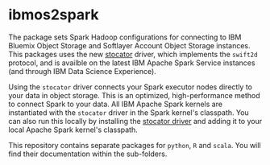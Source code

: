 # ibmos2spark

The package sets Spark Hadoop configurations for connecting to 
IBM Bluemix Object Storage and Softlayer Account Object Storage instances. This packages uses the new [stocator](https://github.com/SparkTC/stocator) driver, which implements the `swift2d` protocol, and is availble
on the latest IBM Apache Spark Service instances (and through IBM Data Science Experience). 


Using the `stocator` driver connects your Spark executor nodes directly 
to your data in object storage.
This is an optimized, high-performance method to connect Spark to your data. All IBM Apache Spark kernels
are instantiated with the `stocator` driver in the Spark kernel's classpath. 
You can also run this locally by installing the [stocator driver](https://github.com/SparkTC/stocator) 
and adding it to your local Apache Spark kernel's classpath. 


This repository contains separate packages for `python`, `R` and `scala`. 
You will find their documentation within the sub-folders.
